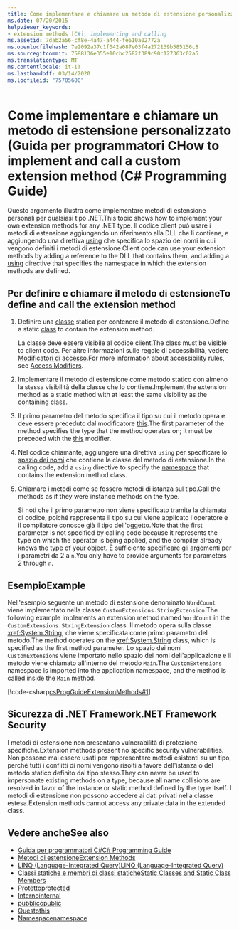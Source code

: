 ```yaml
---
title: Come implementare e chiamare un metodo di estensione personalizzato - Guida per programmatori C
ms.date: 07/20/2015
helpviewer_keywords:
- extension methods [C#], implementing and calling
ms.assetid: 7dab2a56-cf8e-4a47-a444-fe610a02772a
ms.openlocfilehash: 7e2092a37c1f042a087e03f4a272139b585156c8
ms.sourcegitcommit: 7588136e355e10cbc2582f389c90c127363c02a5
ms.translationtype: MT
ms.contentlocale: it-IT
ms.lasthandoff: 03/14/2020
ms.locfileid: "75705600"
---
```

# <a name="how-to-implement-and-call-a-custom-extension-method-c-programming-guide"></a><span data-ttu-id="531b1-102">Come implementare e chiamare un metodo di estensione personalizzato (Guida per programmatori C</span><span class="sxs-lookup"><span data-stu-id="531b1-102">How to implement and call a custom extension method (C# Programming Guide)</span></span>
<span data-ttu-id="531b1-103">Questo argomento illustra come implementare metodi di estensione personali per qualsiasi tipo .NET.</span><span class="sxs-lookup"><span data-stu-id="531b1-103">This topic shows how to implement your own extension methods for any .NET type.</span></span> <span data-ttu-id="531b1-104">Il codice client può usare i metodi di estensione aggiungendo un riferimento alla DLL che li contiene, e aggiungendo una direttiva [using](../../language-reference/keywords/using-directive.md) che specifica lo spazio dei nomi in cui vengono definiti i metodi di estensione.</span><span class="sxs-lookup"><span data-stu-id="531b1-104">Client code can use your extension methods by adding a reference to the DLL that contains them, and adding a [using](../../language-reference/keywords/using-directive.md) directive that specifies the namespace in which the extension methods are defined.</span></span>  
  
## <a name="to-define-and-call-the-extension-method"></a><span data-ttu-id="531b1-105">Per definire e chiamare il metodo di estensione</span><span class="sxs-lookup"><span data-stu-id="531b1-105">To define and call the extension method</span></span>  
  
1. <span data-ttu-id="531b1-106">Definire una [classe](./static-classes-and-static-class-members.md) statica per contenere il metodo di estensione.</span><span class="sxs-lookup"><span data-stu-id="531b1-106">Define a static [class](./static-classes-and-static-class-members.md) to contain the extension method.</span></span>  
  
     <span data-ttu-id="531b1-107">La classe deve essere visibile al codice client.</span><span class="sxs-lookup"><span data-stu-id="531b1-107">The class must be visible to client code.</span></span> <span data-ttu-id="531b1-108">Per altre informazioni sulle regole di accessibilità, vedere [Modificatori di accesso](./access-modifiers.md).</span><span class="sxs-lookup"><span data-stu-id="531b1-108">For more information about accessibility rules, see [Access Modifiers](./access-modifiers.md).</span></span>  
  
2. <span data-ttu-id="531b1-109">Implementare il metodo di estensione come metodo statico con almeno la stessa visibilità della classe che lo contiene.</span><span class="sxs-lookup"><span data-stu-id="531b1-109">Implement the extension method as a static method with at least the same visibility as the containing class.</span></span>  
  
3. <span data-ttu-id="531b1-110">Il primo parametro del metodo specifica il tipo su cui il metodo opera e deve essere preceduto dal modificatore [this](../../language-reference/keywords/this.md).</span><span class="sxs-lookup"><span data-stu-id="531b1-110">The first parameter of the method specifies the type that the method operates on; it must be preceded with the [this](../../language-reference/keywords/this.md) modifier.</span></span>  
  
4. <span data-ttu-id="531b1-111">Nel codice chiamante, aggiungere una direttiva `using` per specificare lo [spazio dei nomi](../../language-reference/keywords/namespace.md) che contiene la classe del metodo di estensione.</span><span class="sxs-lookup"><span data-stu-id="531b1-111">In the calling code, add a `using` directive to specify the [namespace](../../language-reference/keywords/namespace.md) that contains the extension method class.</span></span>  
  
5. <span data-ttu-id="531b1-112">Chiamare i metodi come se fossero metodi di istanza sul tipo.</span><span class="sxs-lookup"><span data-stu-id="531b1-112">Call the methods as if they were instance methods on the type.</span></span>  
  
     <span data-ttu-id="531b1-113">Si noti che il primo parametro non viene specificato tramite la chiamata di codice, poiché rappresenta il tipo su cui viene applicato l'operatore e il compilatore conosce già il tipo dell'oggetto.</span><span class="sxs-lookup"><span data-stu-id="531b1-113">Note that the first parameter is not specified by calling code because it represents the type on which the operator is being applied, and the compiler already knows the type of your object.</span></span> <span data-ttu-id="531b1-114">È sufficiente specificare gli argomenti per i parametri da 2 a `n`.</span><span class="sxs-lookup"><span data-stu-id="531b1-114">You only have to provide arguments for parameters 2 through `n`.</span></span>  
  
## <a name="example"></a><span data-ttu-id="531b1-115">Esempio</span><span class="sxs-lookup"><span data-stu-id="531b1-115">Example</span></span>  
 <span data-ttu-id="531b1-116">Nell'esempio seguente un metodo di estensione denominato `WordCount` viene implementato nella classe `CustomExtensions.StringExtension`.</span><span class="sxs-lookup"><span data-stu-id="531b1-116">The following example implements an extension method named `WordCount` in the `CustomExtensions.StringExtension` class.</span></span> <span data-ttu-id="531b1-117">Il metodo opera sulla classe <xref:System.String>, che viene specificata come primo parametro del metodo.</span><span class="sxs-lookup"><span data-stu-id="531b1-117">The method operates on the <xref:System.String> class, which is specified as the first method parameter.</span></span> <span data-ttu-id="531b1-118">Lo spazio dei nomi `CustomExtensions` viene importato nello spazio dei nomi dell'applicazione e il metodo viene chiamato all'interno del metodo `Main`.</span><span class="sxs-lookup"><span data-stu-id="531b1-118">The `CustomExtensions` namespace is imported into the application namespace, and the method is called inside the `Main` method.</span></span>  
  
 [!code-csharp[csProgGuideExtensionMethods#1](~/samples/snippets/csharp/VS_Snippets_VBCSharp/csProgGuideExtensionMethods/cs/extensionmethods.cs#1)]  
  
## <a name="net-framework-security"></a><span data-ttu-id="531b1-119">Sicurezza di .NET Framework</span><span class="sxs-lookup"><span data-stu-id="531b1-119">.NET Framework Security</span></span>  
 <span data-ttu-id="531b1-120">I metodi di estensione non presentano vulnerabilità di protezione specifiche.</span><span class="sxs-lookup"><span data-stu-id="531b1-120">Extension methods present no specific security vulnerabilities.</span></span> <span data-ttu-id="531b1-121">Non possono mai essere usati per rappresentare metodi esistenti su un tipo, perché tutti i conflitti di nomi vengono risolti a favore dell'istanza o del metodo statico definito dal tipo stesso.</span><span class="sxs-lookup"><span data-stu-id="531b1-121">They can never be used to impersonate existing methods on a type, because all name collisions are resolved in favor of the instance or static method defined by the type itself.</span></span> <span data-ttu-id="531b1-122">I metodi di estensione non possono accedere ai dati privati nella classe estesa.</span><span class="sxs-lookup"><span data-stu-id="531b1-122">Extension methods cannot access any private data in the extended class.</span></span>  
  
## <a name="see-also"></a><span data-ttu-id="531b1-123">Vedere anche</span><span class="sxs-lookup"><span data-stu-id="531b1-123">See also</span></span>

- [<span data-ttu-id="531b1-124">Guida per programmatori C#</span><span class="sxs-lookup"><span data-stu-id="531b1-124">C# Programming Guide</span></span>](../index.md)
- [<span data-ttu-id="531b1-125">Metodi di estensione</span><span class="sxs-lookup"><span data-stu-id="531b1-125">Extension Methods</span></span>](./extension-methods.md)
- [<span data-ttu-id="531b1-126">LINQ (Language-Integrated Query)</span><span class="sxs-lookup"><span data-stu-id="531b1-126">LINQ (Language-Integrated Query)</span></span>](../../linq/linq-in-csharp.md)
- [<span data-ttu-id="531b1-127">Classi statiche e membri di classi statiche</span><span class="sxs-lookup"><span data-stu-id="531b1-127">Static Classes and Static Class Members</span></span>](./static-classes-and-static-class-members.md)
- [<span data-ttu-id="531b1-128">Protetto</span><span class="sxs-lookup"><span data-stu-id="531b1-128">protected</span></span>](../../language-reference/keywords/protected.md)
- [<span data-ttu-id="531b1-129">Interno</span><span class="sxs-lookup"><span data-stu-id="531b1-129">internal</span></span>](../../language-reference/keywords/internal.md)
- [<span data-ttu-id="531b1-130">pubblico</span><span class="sxs-lookup"><span data-stu-id="531b1-130">public</span></span>](../../language-reference/keywords/public.md)
- [<span data-ttu-id="531b1-131">Questo</span><span class="sxs-lookup"><span data-stu-id="531b1-131">this</span></span>](../../language-reference/keywords/this.md)
- [<span data-ttu-id="531b1-132">Namespace</span><span class="sxs-lookup"><span data-stu-id="531b1-132">namespace</span></span>](../../language-reference/keywords/namespace.md)
